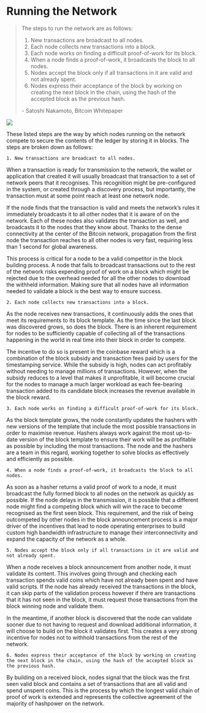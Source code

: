 # Running the Network

> The steps to run the network are as follows:
>
> 1. New transactions are broadcast to all nodes.
> 2. Each node collects new transactions into a block.
> 3. Each node works on finding a difficult proof-of-work for its block.
> 4. When a node finds a proof-of-work, it broadcasts the block to all nodes.
> 5. Nodes accept the block only if all transactions in it are valid and not already spent.
> 6. Nodes express their acceptance of the block by working on creating the next block in the chain, using the hash of the accepted block as the previous hash.
>
> \- Satoshi Nakamoto, Bitcoin Whitepaper

![](<../.gitbook/assets/Theory - Network - Running the Network.gif>)

These listed steps are the way by which nodes running on the network compete to secure the contents of the ledger by storing it in blocks. The steps are broken down as follows:

`1. New transactions are broadcast to all nodes.`

When a transaction is ready for transmission to the network, the wallet or application that created it will usually broadcast that transaction to a set of network peers that it recognises. This recognition might be pre-configured in the system, or created through a discovery process, but importantly, the transaction must at some point reach at least one network node.

If the node finds that the transaction is valid and meets the network’s rules it immediately broadcasts it to all other nodes that it is aware of on the network. Each of these nodes also validates the transaction as well, and broadcasts it to the nodes that they know about. Thanks to the dense connectivity at the center of the Bitcoin network, propagation from the first node the transaction reaches to all other nodes is very fast, requiring less than 1 second for global awareness.

This process is critical for a node to be a valid competitor in the block building process. A node that fails to broadcast transactions out to the rest of the network risks expending proof of work on a block which might be rejected due to the overhead needed for all the other nodes to download the withheld information. Making sure that all nodes have all information needed to validate a block is the best way to ensure success.

`2. Each node collects new transactions into a block.`

As the node receives new transactions, it continuously adds the ones that meet its requirements to its block template. As the time since the last block was discovered grows, so does the block. There is an inherent requirement for nodes to be sufficiently capable of collecting all of the transactions happening in the world in real time into their block in order to compete.

The incentive to do so is present in the coinbase reward which is a combination of the block subsidy and transaction fees paid by users for the timestamping service. While the subsidy is high, nodes can act profitably without needing to manage millions of transactions. However, when the subsidy reduces to a level that makes it unprofitable, it will become crucial for the nodes to manage a much larger workload as each fee-bearing transaction added to its candidate block increases the revenue available in the block reward.

`3. Each node works on finding a difficult proof-of-work for its block.`

As the block template grows, the node constantly updates the hashers with new versions of the template that include the most possible transactions in order to maximise revenue. Hashers always work against the most up-to-date version of the block template to ensure their work will be as profitable as possible by including the most transactions. The node and the hashers are a team in this regard, working together to solve blocks as effectively and efficiently as possible.

`4. When a node finds a proof-of-work, it broadcasts the block to all nodes.`

As soon as a hasher returns a valid proof of work to a node, it must broadcast the fully formed block to all nodes on the network as quickly as possible. If the node delays in the transmission, it is possible that a different node might find a competing block which will win the race to become recognised as the first seen block. This requirement, and the risk of being outcompeted by other nodes in the block announcement process is a major driver of the incentives that lead to node operating enterprises to build custom high bandwidth infrastructure to manage their interconnectivity and expand the capacity of the network as a whole.

`5. Nodes accept the block only if all transactions in it are valid and not already spent.`

When a node receives a block announcement from another node, it must validate its content. This involves going through and checking each transaction spends valid coins which have not already been spent and have valid scripts. If the node has already received the transactions in the block, it can skip parts of the validation process however if there are transactions that it has not seen in the block, it must request those transactions from the block winning node and validate them.

In the meantime, if another block is discovered that the node can validate sooner due to not having to request and download additional information, it will choose to build on the block it validates first. This creates a very strong incentive for nodes not to withhold transactions from the rest of the network.

`6. Nodes express their acceptance of the block by working on creating the next block in the chain, using the hash of the accepted block as the previous hash.`

By building on a received block, nodes signal that the block was the first seen valid block and contains a set of transactions that are all valid and spend unspent coins. This is the process by which the longest valid chain of proof of work is extended and represents the collective agreement of the majority of hashpower on the network.
